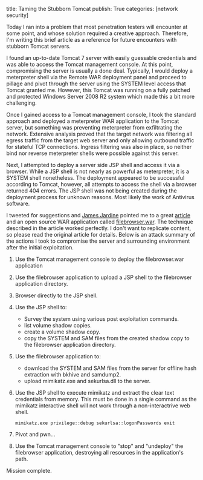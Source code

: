 title: Taming the Stubborn Tomcat
publish: True
categories: [network security]

Today I ran into a problem that most penetration testers will encounter at some point, and whose solution required a creative approach. Therefore, I'm writing this brief article as a reference for future encounters with stubborn Tomcat servers.

<!-- READMORE -->

I found an up-to-date Tomcat 7 server with easily guessable credentials and was able to access the Tomcat management console. At this point, compromising the server is usually a done deal. Typically, I would deploy a meterpreter shell via the Remote WAR deployment panel and proceed to pillage and pivot through the server using the SYSTEM level access that Tomcat granted me. However, this Tomcat was running on a fully patched and protected Windows Server 2008 R2 system which made this a bit more challenging.

Once I gained access to a Tomcat management console, I took the standard approach and deployed a meterpreter WAR application to the Tomcat server, but something was preventing meterpreter from exfiltrating the network. Extensive analysis proved that the target network was filtering all egress traffic from the target web server and only allowing outbound traffic for stateful TCP connections. Ingress filtering was also in place, so neither bind nor reverse meterpreter shells were possible against this server.

Next, I attempted to deploy a server side JSP shell and access it via a browser. While a JSP shell is not nearly as powerful as meterpreter, it is a SYSTEM shell nonetheless. The deployment appeared to be successful according to Tomcat, however, all attempts to access the shell via a browser returned 404 errors. The JSP shell was not being created during the deployment process for unknown reasons. Most likely the work of Antivirus software.

I tweeted for suggestions and [James Jardine](https://twitter.com/JardineSoftware) pointed me to a great [article](http://blog.secureideas.com/2013/03/admin-consoles-default-creds-and-sweet.html) and an open source WAR application called [filebrowser.war](http://sourceforge.net/projects/cmdjboss/files/filebrowser.war/download). The technique described in the article worked perfectly. I don't want to replicate content, so please read the original article for details. Below is an attack summary of the actions I took to compromise the server and surrounding environment after the initial exploitation.

1. Use the Tomcat management console to deploy the filebrowser.war application
2. Use the filebrowser application to upload a JSP shell to the filebrowser application directory.
3. Browser directly to the JSP shell.
4. Use the JSP shell to:
    - Survey the system using various post exploitation commands.
    - list volume shadow copies.
    - create a volume shadow copy.
    - copy the SYSTEM and SAM files from the created shadow copy to the filebrowser application directory.
5. Use the filebrowser application to:
    - download the SYSTEM and SAM files from the server for offline hash extraction with bkhive and samdump2.
    - upload mimikatz.exe and sekurlsa.dll to the server.
6. Use the JSP shell to execute mimikatz and extract the clear text credentials from memory. This must be done in a single command as the mimikatz interactive shell will not work through a non-interactrive web shell.

    ``` text
    mimikatz.exe privilege::debug sekurlsa::logonPasswords exit
    ```

7. Pivot and pwn...
8. Use the Tomcat management console to "stop" and "undeploy" the filebrowser application, destroying all resources in the application's path.

Mission complete.
